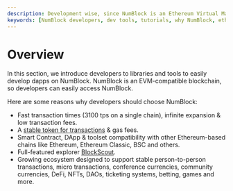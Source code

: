 ```yaml
---
description: Development wise, since NumBlock is an Ethereum Virtual Machine based chain, development is nearly identical. 
keywords: [NumBlock developers, dev tools, tutorials, why NumBlock, ethereum] 
---
```


# Overview

In this section, we introduce developers to libraries and tools to easily develop dapps on NumBlock. NumBlock is an EVM-compatible blockchain, so developers can easily access NumBlock.

Here are some reasons why developers should choose NumBlock:

* Fast transaction times (3100 tps on a single chain), infinite expansion & low transaction fees.
* A [stable token for transactions](/docs/foundational-topics/intro-to-token) & gas fees.
* Smart Contract, DApp & toolset compatibility with other Ethereum-based chains like Ethereum, Ethereum Classic, BSC and others.
* Full-featured explorer [BlockScout](https://testnet.numblock.org/).
* Growing ecosystem designed to support stable person-to-person transactions, micro transactions, conference currencies, community currencies, DeFi, NFTs, DAOs, ticketing systems, betting, games and more.
